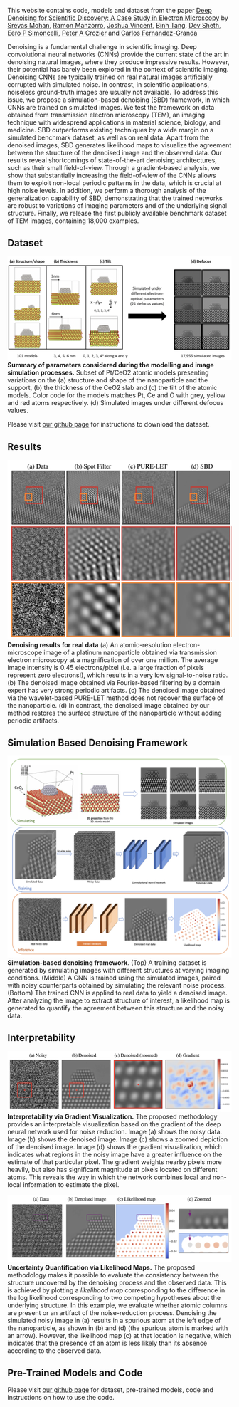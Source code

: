 This website contains code, models and dataset from the paper [Deep Denoising for Scientific Discovery: A Case Study in Electron Microscopy](https://openreview.net/pdf?id=TRgh1LjcBvt) by [Sreyas Mohan](https://sreyas-mohan.github.io), [Ramon Manzorro](https://crozier.engineering.asu.edu/ramon-manzorro/), [Joshua Vincent](https://crozier.engineering.asu.edu/people/current-graduate-students/josh-vincent/),  [Binh Tang](https://www.linkedin.com/in/binh-tang-3b76557b/), [Dev Sheth](https://www.linkedin.com/in/dev-sheth/), [Eero P Simoncelli](https://www.cns.nyu.edu/~eero/), [Peter A Crozier](https://crozier.engineering.asu.edu/people/peter-a-crozier/) and [Carlos Fernandez-Granda](https://cims.nyu.edu/~cfgranda/)

Denoising is a fundamental challenge in scientific imaging. Deep convolutional neural networks (CNNs) provide the current state of the art in denoising natural images, where they produce impressive results. However, their potential has barely been explored in the context of scientific imaging. Denoising CNNs are typically trained on real natural images artificially corrupted with simulated noise. In contrast, in scientific applications, noiseless ground-truth images are usually not available. To address this issue, we propose a simulation-based denoising (SBD) framework, in which CNNs are trained on simulated images. We test the framework on data obtained from transmission electron microscopy (TEM), an imaging technique with widespread applications in material science, biology, and medicine. SBD outperforms existing techniques by a wide margin on a simulated benchmark dataset, as well as on real data. Apart from the denoised images, SBD generates likelihood maps to visualize the agreement between the structure of the denoised image and the observed data. Our results reveal shortcomings of state-of-the-art denoising architectures, such as their small field-of-view. Through a gradient-based analysis, we show that substantially increasing the field-of-view of the CNNs allows them to exploit non-local periodic patterns in the data, which is crucial at high noise levels. In addition, we perform a thorough analysis of the generalization capability of SBD, demonstrating that the trained networks are robust to variations of imaging parameters and of the underlying signal structure. Finally, we release the first publicly available benchmark dataset of TEM images, containing 18,000 examples.

## Dataset
![dataset](./figures/dataset.png) 
**Summary of parameters considered during the modelling and image simulation processes.** Subset of Pt/CeO2 atomic models presenting variations on the (a) structure and shape of the nanoparticle and the support, (b) the thickness of the CeO2 slab and (c) the tilt of the atomic models. Color code for the models matches Pt, Ce and O with grey, yellow and red atoms respectively. (d) Simulated images under different defocus values.

Please visit [our github page](https://github.com/sreyas-mohan/electron-microscopy-denoising) for instructions to download the dataset.

## Results

![result](./figures/result.png) 
**Denoising results for real data** (a) An atomic-resolution electron-microscope image of a platinum nanoparticle obtained via transmission electron microscopy at a magnification of over one million. The average image intensity is 0.45 electrons/pixel (i.e. a large fraction of pixels represent zero electrons!), which results in a very low signal-to-noise ratio. (b) The denoised image obtained via Fourier-based filtering by a domain expert has very strong periodic artifacts. (c) The denoised image obtained via the wavelet-based PURE-LET method does not recover the surface of the nanoparticle. (d) In contrast, the denoised image obtained by our method restores the surface structure of the nanoparticle without adding periodic artifacts.

## Simulation Based Denoising Framework

![sbd](./figures/sbd.png) 
**Simulation-based denoising framework**. (Top) A training dataset is generated by simulating images with different structures at varying imaging conditions. (Middle) A CNN is trained using the simulated images, paired with noisy counterparts obtained by simulating the relevant noise process. (Bottom) The trained CNN is applied to real data to yield a denoised image. After analyzing the image to extract structure of interest, a likelihood map is generated to quantify the agreement between this structure and the noisy data.

## Interpretability

![jacobian](./figures/jacobian.png) 
**Interpretability via Gradient Visualization.**  The proposed methodology provides an interpretable visualization based on the gradient of the deep neural network used for noise reduction. Image (a) shows the noisy data. Image (b) shows the denoised image. Image (c) shows a zoomed depiction of the denoised image. Image (d) shows the gradient visualization, which indicates what regions in the noisy image have a greater influence on the estimate of that particular pixel. The gradient weights nearby pixels more heavily, but also has significant magnitude at pixels located on different atoms. This reveals the way in which the network combines local and non-local information to estimate the pixel.

![likelihood](./figures/likelihood.png) 
**Uncertainty Quantification via Likelihood Maps.** The proposed methodology makes it possible to evaluate the consistency between the structure uncovered by the denoising process and the observed data. This is achieved by plotting a *likelihood map* corresponding to the difference in the log likelihood corresponding to two competing hypotheses about the underlying structure. In this example, we evaluate whether atomic columns are present or an artifact of the noise-reduction process. Denoising the simulated noisy image in (a) results in a spurious atom at the left edge of the nanoparticle, as shown in (b) and (d) (the spurious atom is marked with an arrow). However, the likelihood map (c) at that location is negative, which indicates that the presence of an atom is less likely than its absence according to the observed data.

## Pre-Trained Models and Code
Please visit [our github page](https://github.com/sreyas-mohan/electron-microscopy-denoising) for dataset, pre-trained models, code and instructions on how to use the code. 

